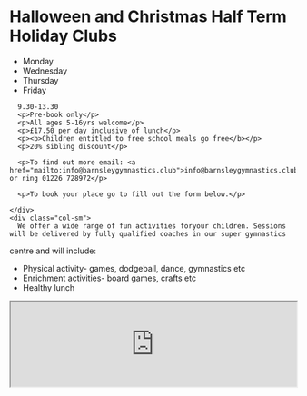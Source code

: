 <div class="jumbotron jumbotron-fluid">
  <div class="container">
    <h1 class="display-4">Halloween and Christmas Half Term Holiday Clubs</h1>
    <div class="container">
  <div class="row">
    <div class="col-sm">
      <ul>
        <li>Monday</li>
        <li>Wednesday</li>
        <li>Thursday</li>
        <li>Friday</li>
      </ul>

      9.30-13.30
      <p>Pre-book only</p>
      <p>All ages 5-16yrs welcome</p>
      <p>£17.50 per day inclusive of lunch</p>
      <p><b>Children entitled to free school meals go free</b></p>
      <p>20% sibling discount</p>

      <p>To find out more email: <a href="mailto:info@barnsleygymnastics.club">info@barnsleygymnastics.club</a> or ring 01226 728972</p>

      <p>To book your place go to fill out the form below.</p>
      
    </div>
    <div class="col-sm">
      We offer a wide range of fun activities foryour children. Sessions will be delivered by fully qualified coaches in our super gymnastics
centre and will include:
      <ul>
        <li>Physical activity- games, dodgeball, dance, gymnastics etc</li>
        <li>Enrichment activities- board games, crafts etc</li>
        <li>Healthy lunch</li>
      </ul>
    </div>
  </div>
</div>
  </div>
</div>
<div class="container">
  <div class="row">
<iframe id="ifrmresize" src="https://app.loveadmin.com/ThirdpartyRegistration.aspx?groupID=6AB46F61FE8F9EFF8C20BAE0207888AE" width="100%"> </iframe>
    <script> iFrameResize({ log: true, autoResize: true }, '#ifrmresize') </script>
  </div>
</div>
